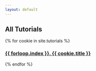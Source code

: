 ```yaml
---
layout: default
---
```


## All Tutorials 

{% for cookie in site.tutorials %}
  <div class="cookie">
    <h3><a href="{{site.baseurl}}{{ cookie.url }}">{{ forloop.index }}. {{ cookie.title }}</a></h3>
  </div>
{% endfor %}






